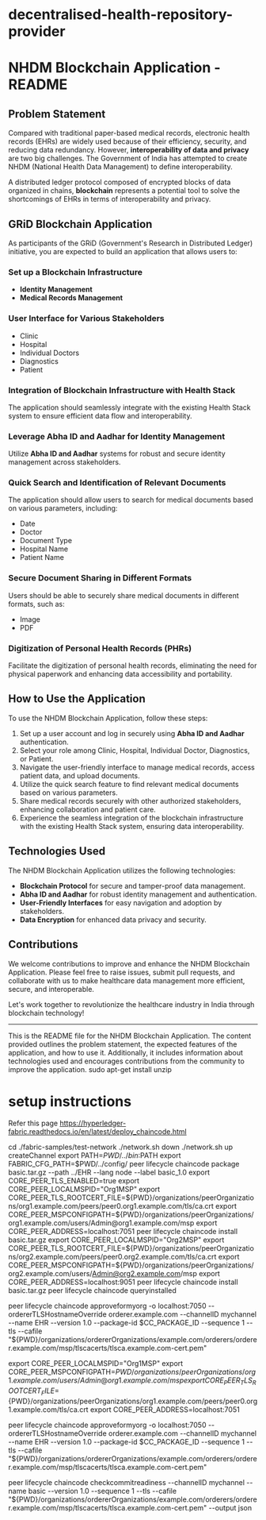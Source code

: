 # decentralised-health-repository-provider

# NHDM Blockchain Application - README

## Problem Statement
Compared with traditional paper-based medical records, electronic health records (EHRs) are widely used because of their efficiency, security, and reducing data redundancy. However, **interoperability of data and privacy** are two big challenges. The Government of India has attempted to create NHDM (National Health Data Management) to define interoperability.

A distributed ledger protocol composed of encrypted blocks of data organized in chains, **blockchain** represents a potential tool to solve the shortcomings of EHRs in terms of interoperability and privacy.

## GRiD Blockchain Application
As participants of the GRiD (Government's Research in Distributed Ledger) initiative, you are expected to build an application that allows users to:

### Set up a Blockchain Infrastructure
- **Identity Management**
- **Medical Records Management**

### User Interface for Various Stakeholders
- Clinic
- Hospital
- Individual Doctors
- Diagnostics
- Patient

### Integration of Blockchain Infrastructure with Health Stack
The application should seamlessly integrate with the existing Health Stack system to ensure efficient data flow and interoperability.

### Leverage Abha ID and Aadhar for Identity Management
Utilize **Abha ID and Aadhar** systems for robust and secure identity management across stakeholders.

### Quick Search and Identification of Relevant Documents
The application should allow users to search for medical documents based on various parameters, including:
- Date
- Doctor
- Document Type
- Hospital Name
- Patient Name

### Secure Document Sharing in Different Formats
Users should be able to securely share medical documents in different formats, such as:
- Image
- PDF

### Digitization of Personal Health Records (PHRs)
Facilitate the digitization of personal health records, eliminating the need for physical paperwork and enhancing data accessibility and portability.

## How to Use the Application
To use the NHDM Blockchain Application, follow these steps:

1. Set up a user account and log in securely using **Abha ID and Aadhar** authentication.
2. Select your role among Clinic, Hospital, Individual Doctor, Diagnostics, or Patient.
3. Navigate the user-friendly interface to manage medical records, access patient data, and upload documents.
4. Utilize the quick search feature to find relevant medical documents based on various parameters.
5. Share medical records securely with other authorized stakeholders, enhancing collaboration and patient care.
6. Experience the seamless integration of the blockchain infrastructure with the existing Health Stack system, ensuring data interoperability.

## Technologies Used
The NHDM Blockchain Application utilizes the following technologies:
- **Blockchain Protocol** for secure and tamper-proof data management.
- **Abha ID and Aadhar** for robust identity management and authentication.
- **User-Friendly Interfaces** for easy navigation and adoption by stakeholders.
- **Data Encryption** for enhanced data privacy and security.

## Contributions
We welcome contributions to improve and enhance the NHDM Blockchain Application. Please feel free to raise issues, submit pull requests, and collaborate with us to make healthcare data management more efficient, secure, and interoperable.

Let's work together to revolutionize the healthcare industry in India through blockchain technology!

---

This is the README file for the NHDM Blockchain Application. The content provided outlines the problem statement, the expected features of the application, and how to use it. Additionally, it includes information about technologies used and encourages contributions from the community to improve the application.
sudo apt-get install unzip

# setup instructions

Refer this page https://hyperledger-fabric.readthedocs.io/en/latest/deploy_chaincode.html

cd ./fabric-samples/test-network
./network.sh down
./network.sh up createChannel
export PATH=${PWD}/../bin:$PATH
export FABRIC_CFG_PATH=$PWD/../config/
peer lifecycle chaincode package basic.tar.gz --path ../EHR --lang node --label basic_1.0
export CORE_PEER_TLS_ENABLED=true
export CORE_PEER_LOCALMSPID="Org1MSP"
export CORE_PEER_TLS_ROOTCERT_FILE=${PWD}/organizations/peerOrganizations/org1.example.com/peers/peer0.org1.example.com/tls/ca.crt
export CORE_PEER_MSPCONFIGPATH=${PWD}/organizations/peerOrganizations/org1.example.com/users/Admin@org1.example.com/msp
export CORE_PEER_ADDRESS=localhost:7051
peer lifecycle chaincode install basic.tar.gz
export CORE_PEER_LOCALMSPID="Org2MSP"
export CORE_PEER_TLS_ROOTCERT_FILE=${PWD}/organizations/peerOrganizations/org2.example.com/peers/peer0.org2.example.com/tls/ca.crt
export CORE_PEER_MSPCONFIGPATH=${PWD}/organizations/peerOrganizations/org2.example.com/users/Admin@org2.example.com/msp
export CORE_PEER_ADDRESS=localhost:9051
peer lifecycle chaincode install basic.tar.gz
peer lifecycle chaincode queryinstalled

peer lifecycle chaincode approveformyorg -o localhost:7050 --ordererTLSHostnameOverride orderer.example.com --channelID mychannel --name EHR --version 1.0 --package-id $CC_PACKAGE_ID --sequence 1 --tls --cafile "${PWD}/organizations/ordererOrganizations/example.com/orderers/orderer.example.com/msp/tlscacerts/tlsca.example.com-cert.pem"


export CORE_PEER_LOCALMSPID="Org1MSP"
export CORE_PEER_MSPCONFIGPATH=${PWD}/organizations/peerOrganizations/org1.example.com/users/Admin@org1.example.com/msp
export CORE_PEER_TLS_ROOTCERT_FILE=${PWD}/organizations/peerOrganizations/org1.example.com/peers/peer0.org1.example.com/tls/ca.crt
export CORE_PEER_ADDRESS=localhost:7051

peer lifecycle chaincode approveformyorg -o localhost:7050 --ordererTLSHostnameOverride orderer.example.com --channelID mychannel --name EHR --version 1.0 --package-id $CC_PACKAGE_ID --sequence 1 --tls --cafile "${PWD}/organizations/ordererOrganizations/example.com/orderers/orderer.example.com/msp/tlscacerts/tlsca.example.com-cert.pem"

peer lifecycle chaincode checkcommitreadiness --channelID mychannel --name basic --version 1.0 --sequence 1 --tls --cafile "${PWD}/organizations/ordererOrganizations/example.com/orderers/orderer.example.com/msp/tlscacerts/tlsca.example.com-cert.pem" --output json
